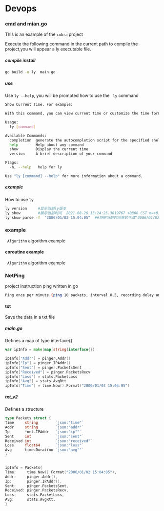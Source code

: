 # Devops

### cmd and mian.go

This is an example of the `cobra` project

Execute the following command in the current path to compile the project,you will appear a ly executable file.
##### compile install

```bash
go build -o ly  main.go
```

##### use

Use `ly --help`, you will be prompted how to use the ` ly` command

```bash
Show Current Time. For example:

With this command, you can view current time or customize the time format.

Usage:
  ly [command]

Available Commands:
  completion  generate the autocompletion script for the specified shell
  help        Help about any command
  show        Display the current time
  version     A brief description of your command

Flags:
  -h, --help   help for ly

Use "ly [command] --help" for more information about a command.
```

##### example
How to use `ly`

```bash
ly version     #显示当前ly版本
ly show        #展示当前时间  2021-08-26 13:24:25.3019767 +0800 CST m=+0.018521101
ly show parse -f  "2006/01/02 15:04:05"  ##将把当前时间格式化成"2006/01/02 15:04:05" 2021/08/26 13:26:55
```

### example

` Algorithm` algorithm example

#### coroutine example

` Algorithm` algorithm example

### NetPing

project instruction ping written in go

```bash
Ping once per minute (ping 10 packets, interval 0.5, recording delay and packet loss)
 ```

#### txt
Save the data in a txt file

##### main.go
Defines a map of type interface{}

```go
var ipInfo = make(map[string]interface{})

ipInfo["Addr"] = pinger.Addr()
ipInfo["Ip"] = pinger.IPAddr()
ipInfo["Sent"] = pinger.PacketsSent
ipInfo["Received"] = pinger.PacketsRecv
ipInfo["Loss"] = stats.PacketLoss
ipInfo["Avg"] = stats.AvgRtt
ipInfo["Time"] = time.Now().Format("2006/01/02 15:04:05")
```

##### txt_v2

Defines a structure

```go
type Packets struct {
Time     string        `json:"time"`
Addr     string        `json:"addr"`
Ip       *net.IPAddr   `json:"ip""`
Sent     int           `json:"sent"`
Received int           `json:"received"`
Loss     float64       `json:"loss"`
Avg      time.Duration `json:"avg""`
}


ipInfo = Packets{
Time:     time.Now().Format("2006/01/02 15:04:05"),
Addr:     pinger.Addr(),
Ip:       pinger.IPAddr(),
Sent:     pinger.PacketsSent,
Received: pinger.PacketsRecv,
Loss:     stats.PacketLoss,
Avg:      stats.AvgRtt,
}
```

